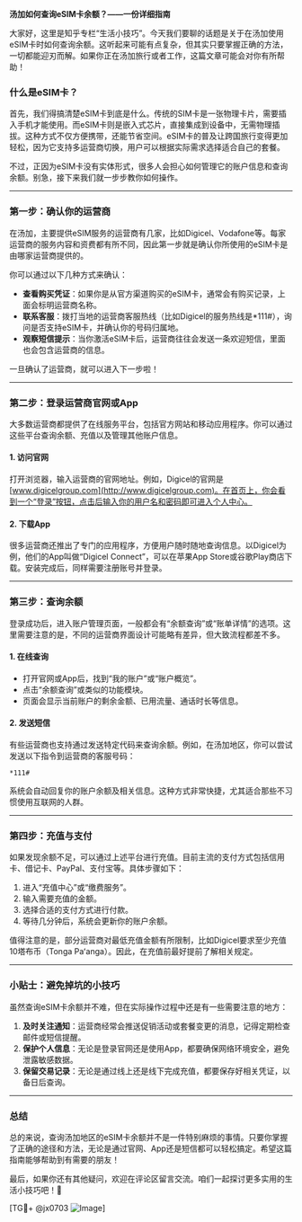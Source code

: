 **汤加如何查询eSIM卡余额？——一份详细指南**

大家好，这里是知乎专栏“生活小技巧”。今天我们要聊的话题是关于在汤加使用eSIM卡时如何查询余额。这听起来可能有点复杂，但其实只要掌握正确的方法，一切都能迎刃而解。如果你正在汤加旅行或者工作，这篇文章可能会对你有所帮助！

### 什么是eSIM卡？

首先，我们得搞清楚eSIM卡到底是什么。传统的SIM卡是一张物理卡片，需要插入手机才能使用。而eSIM卡则是嵌入式芯片，直接集成到设备中，无需物理插拔。这种方式不仅方便携带，还能节省空间。eSIM卡的普及让跨国旅行变得更加轻松，因为它支持多运营商切换，用户可以根据实际需求选择适合自己的套餐。

不过，正因为eSIM卡没有实体形式，很多人会担心如何管理它的账户信息和查询余额。别急，接下来我们就一步步教你如何操作。

---

### 第一步：确认你的运营商

在汤加，主要提供eSIM服务的运营商有几家，比如Digicel、Vodafone等。每家运营商的服务内容和资费都有所不同，因此第一步就是确认你所使用的eSIM卡是由哪家运营商提供的。

你可以通过以下几种方式来确认：
- **查看购买凭证**：如果你是从官方渠道购买的eSIM卡，通常会有购买记录，上面会标明运营商名称。
- **联系客服**：拨打当地的运营商客服热线（比如Digicel的服务热线是*111#），询问是否支持eSIM卡，并确认你的号码归属地。
- **观察短信提示**：当你激活eSIM卡后，运营商往往会发送一条欢迎短信，里面也会包含运营商的信息。

一旦确认了运营商，就可以进入下一步啦！

---

### 第二步：登录运营商官网或App

大多数运营商都提供了在线服务平台，包括官方网站和移动应用程序。你可以通过这些平台查询余额、充值以及管理其他账户信息。

#### 1. 访问官网
打开浏览器，输入运营商的官网地址。例如，Digicel的官网是[www.digicelgroup.com](http://www.digicelgroup.com)。在首页上，你会看到一个“登录”按钮，点击后输入你的用户名和密码即可进入个人中心。

#### 2. 下载App
很多运营商还推出了专门的应用程序，方便用户随时随地查询信息。以Digicel为例，他们的App叫做“Digicel Connect”，可以在苹果App Store或谷歌Play商店下载。安装完成后，同样需要注册账号并登录。

---

### 第三步：查询余额

登录成功后，进入账户管理页面，一般都会有“余额查询”或“账单详情”的选项。这里需要注意的是，不同的运营商界面设计可能略有差异，但大致流程都差不多。

#### 1. 在线查询
- 打开官网或App后，找到“我的账户”或“账户概览”。
- 点击“余额查询”或类似的功能模块。
- 页面会显示当前账户的剩余金额、已用流量、通话时长等信息。

#### 2. 发送短信
有些运营商也支持通过发送特定代码来查询余额。例如，在汤加地区，你可以尝试发送以下指令到运营商的客服号码：
```
*111#
```
系统会自动回复你的账户余额及相关信息。这种方式非常快捷，尤其适合那些不习惯使用互联网的人群。

---

### 第四步：充值与支付

如果发现余额不足，可以通过上述平台进行充值。目前主流的支付方式包括信用卡、借记卡、PayPal、支付宝等。具体步骤如下：

1. 进入“充值中心”或“缴费服务”。
2. 输入需要充值的金额。
3. 选择合适的支付方式进行付款。
4. 等待几分钟后，系统会更新你的账户余额。

值得注意的是，部分运营商对最低充值金额有所限制，比如Digicel要求至少充值10塔布币（Tonga Paʻanga）。因此，在充值前最好提前了解相关规定。

---

### 小贴士：避免掉坑的小技巧

虽然查询eSIM卡余额并不难，但在实际操作过程中还是有一些需要注意的地方：

1. **及时关注通知**：运营商经常会推送促销活动或套餐变更的消息，记得定期检查邮件或短信提醒。
2. **保护个人信息**：无论是登录官网还是使用App，都要确保网络环境安全，避免泄露敏感数据。
3. **保留交易记录**：无论是通过线上还是线下完成充值，都要保存好相关凭证，以备日后查询。

---

### 总结

总的来说，查询汤加地区的eSIM卡余额并不是一件特别麻烦的事情。只要你掌握了正确的途径和方法，无论是通过官网、App还是短信都可以轻松搞定。希望这篇指南能够帮助到有需要的朋友！

最后，如果你还有其他疑问，欢迎在评论区留言交流。咱们一起探讨更多实用的生活小技巧吧！💪

[TG💪+ @jx0703 ![Image](https://github.com/user-attachments/assets/dbca1d08-cadb-493c-b0ec-ad6f7a83f270)]
